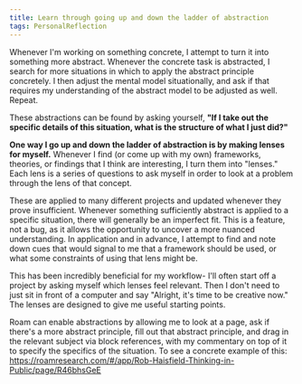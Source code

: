 ```yaml
---
title: Learn through going up and down the ladder of abstraction
tags: PersonalReflection
---
```

Whenever I'm working on something concrete, I attempt to turn it into something more abstract. Whenever the concrete task is abstracted, I search for more situations in which to apply the abstract principle concretely. I then adjust the mental model situationally, and ask if that requires my understanding of the abstract model to be adjusted as well. Repeat.

These abstractions can be found by asking yourself, **"If I take out the specific details of this situation, what is the structure of what I just did?"**

**One way I go up and down the ladder of abstraction is by making lenses for myself.** Whenever I find (or come up with my own) frameworks, theories, or findings that I think are interesting, I turn them into "lenses." Each lens is a series of questions to ask myself in order to look at a problem through the lens of that concept.

These are applied to many different projects and updated whenever they prove insufficient. Whenever something sufficiently abstract is applied to a specific situation, there will generally be an imperfect fit. This is a feature, not a bug, as it allows the opportunity to uncover a more nuanced understanding. In application and in advance, I attempt to find and note down cues that would signal to me that a framework should be used, or what some constraints of using that lens might be.

This has been incredibly beneficial for my workflow- I'll often start off a project by asking myself which lenses feel relevant. Then I don't need to just sit in front of a computer and say "Alright, it's time to be creative now." The lenses are designed to give me useful starting points.

Roam can enable abstractions by allowing me to look at a page, ask if there's a more abstract principle, fill out that abstract principle, and drag in the relevant subject via block references, with my commentary on top of it to specify the specifics of the situation. To see a concrete example of this: https://roamresearch.com/#/app/Rob-Haisfield-Thinking-in-Public/page/R46bhsGeE 
